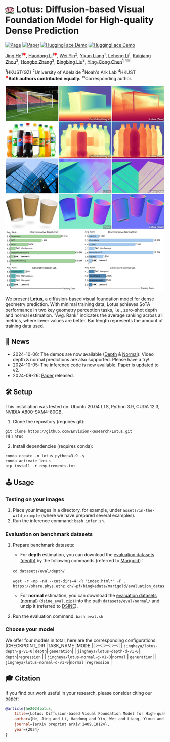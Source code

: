 # <img src="assets/badges/lotus_icon.png" alt="lotus" style="height:1em; vertical-align:bottom;"/> Lotus: Diffusion-based Visual Foundation Model for High-quality Dense Prediction

[![Page](https://img.shields.io/badge/Project-Website-pink?logo=googlechrome&logoColor=white)](https://lotus3d.github.io/)
[![Paper](https://img.shields.io/badge/arXiv-Paper-b31b1b?logo=arxiv&logoColor=white)](https://arxiv.org/abs/2409.18124)
[![HuggingFace Demo](https://img.shields.io/badge/🤗%20HuggingFace-Demo%20(Depth)-yellow)](https://huggingface.co/spaces/haodongli/Lotus_Depth)
[![HuggingFace Demo](https://img.shields.io/badge/🤗%20HuggingFace-Demo%20(Normal)-yellow)](https://huggingface.co/spaces/haodongli/Lotus_Normal)

[Jing He](https://scholar.google.com/citations?hl=en&user=RsLS11MAAAAJ)<sup>1<span style="color:red;">&#10033;</span></sup>,
[Haodong Li](https://haodong-li.com/)<sup>1<span style="color:red;">&#10033;</span></sup>,
[Wei Yin](https://yvanyin.net/)<sup>2</sup>,
[Yixun Liang](https://yixunliang.github.io/)<sup>1</sup>,
[Leheng Li](https://len-li.github.io/)<sup>1</sup>,
[Kaiqiang Zhou]()<sup>3</sup>,
[Hongbo Zhang]()<sup>3</sup>,
[Bingbing Liu](https://scholar.google.com/citations?user=-rCulKwAAAAJ&hl=en)<sup>3</sup>,
[Ying-Cong Chen](https://www.yingcong.me/)<sup>1,4&#9993;</sup>

<span class="author-block"><sup>1</sup>HKUST(GZ)</span>
<span class="author-block"><sup>2</sup>University of Adelaide</span>
<span class="author-block"><sup>3</sup>Noah's Ark Lab</span>
<span class="author-block"><sup>4</sup>HKUST</span><br>
<span class="author-block">
    <sup style="color:red;">&#10033;</sup>**Both authors contributed equally.**
    <sup>&#9993;</sup>Corresponding author.
</span>

![teaser](assets/badges/teaser_1.jpg)
![teaser](assets/badges/teaser_2.jpg)

We present **Lotus**, a diffusion-based visual foundation model for dense geometry prediction. With minimal training data, Lotus achieves SoTA performance in two key geometry perception tasks, i.e., zero-shot depth and normal estimation. "Avg. Rank" indicates the average ranking across all metrics, where lower values are better. Bar length represents the amount of training data used.

## 📢 News
- 2024-10-06: The demos are now available ([Depth](https://huggingface.co/spaces/haodongli/Lotus_Depth) & [Normal](https://huggingface.co/spaces/haodongli/Lotus_Normal)). Video depth & normal predictions are also supported. Please have a try! <br>
- 2024-10-05: The inference code is now available. [Paper](https://arxiv.org/abs/2409.18124) is updated to v2. <br>
- 2024-09-26: [Paper](https://arxiv.org/abs/2409.18124) released. <br>

## 🛠️ Setup
This installation was tested on: Ubuntu 20.04 LTS, Python 3.9, CUDA 12.3, NVIDIA A800-SXM4-80GB.  

1. Clone the repository (requires git):
```
git clone https://github.com/EnVision-Research/Lotus.git
cd Lotus
```

2. Install dependencies (requires conda):
```
conda create -n lotus python=3.9 -y
conda activate lotus
pip install -r requirements.txt 
```

## 🕹️ Usage
### Testing on your images
1. Place your images in a directory, for example, under `assets/in-the-wild_example` (where we have prepared several examples). 
2. Run the inference command: `bash infer.sh`. 

### Evaluation on benchmark datasets
1. Prepare benchmark datasets:
    - For **depth** estimation, you can download the [evaluation datasets (depth)](https://share.phys.ethz.ch/~pf/bingkedata/marigold/evaluation_dataset/) by the following commands (referred to [Marigold](https://github.com/prs-eth/Marigold?tab=readme-ov-file#-evaluation-on-test-datasets-))：
    ```
    cd datasets/eval/depth/
    
    wget -r -np -nH --cut-dirs=4 -R "index.html*" -P . https://share.phys.ethz.ch/~pf/bingkedata/marigold/evaluation_dataset/
    ```
    - For **normal** estimation, you can download the  [evaluation datasets (normal)](https://drive.google.com/drive/folders/1t3LMJIIrSnCGwOEf53Cyg0lkSXd3M4Hm?usp=drive_link) (`dsine_eval.zip`) into the path `datasets/eval/normal/` and unzip it (referred to [DSINE](https://github.com/baegwangbin/DSINE?tab=readme-ov-file#getting-started)). 

2. Run the evaluation command: `bash eval.sh`

### Choose your model
We offer four models in total, here are the corresponding configurations:
|CHECKPOINT_DIR |TASK_NAME |MODE |
|:--:|:--:|:--:|
| `jingheya/lotus-depth-g-v1-0`| `depth`| `generation`|
| `jingheya/lotus-depth-d-v1-0`| `depth`|`regression` |
| `jingheya/lotus-normal-g-v1-0`|`normal` | `generation`|
| `jingheya/lotus-normal-d-v1-0`|`normal` |`regression` |

## 🎓 Citation
If you find our work useful in your research, please consider citing our paper:
```bibtex
@article{he2024lotus,
    title={Lotus: Diffusion-based Visual Foundation Model for High-quality Dense Prediction},
    author={He, Jing and Li, Haodong and Yin, Wei and Liang, Yixun and Li, Leheng and Zhou, Kaiqiang and Liu, Hongbo and Liu, Bingbing and Chen, Ying-Cong},
    journal={arXiv preprint arXiv:2409.18124},
    year={2024}
}
```

